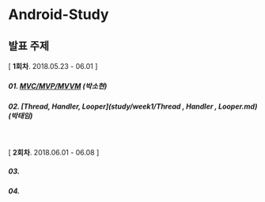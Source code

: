 # Android-Study



## 발표 주제

[ **1회차**. 2018.05.23 - 06.01 ]

##### 01. [MVC/MVP/MVVM](study/week1/android-architecture-pattern.md) (박소현)

##### 02. [Thread, Handler, Looper](study/week1/Thread , Handler , Looper.md) (박태임)

<br />

[ **2회차**. 2018.06.01 - 06.08 ]

##### 03.

##### 04.

